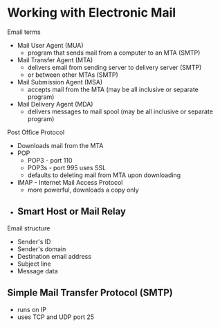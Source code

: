 # Working with Electronic Mail

Email terms

- Mail User Agent (MUA)
  - program that sends mail from a computer to an MTA (SMTP)
- Mail Transfer Agent (MTA)
  - delivers email from sending server to delivery server (SMTP)
  - or between other MTAs (SMTP)
- Mail Submission Agent (MSA)
  - accepts mail from the MTA (may be all inclusive or separate program)
- Mail Delivery Agent (MDA)
  - delivers messages to mail spool (may be all inclusive or separate program)

Post Office Protocol

- Downloads mail from the MTA
- POP
  - POP3 - port 110
  - POP3s - port 995 uses SSL
  - defaults to deleting mail from MTA upon downloading
- IMAP - Internet Mail Access Protocol
  - more powerful, downloads a copy only
- Smart Host or Mail Relay
  -

Email structure

- Sender's ID
- Sender's domain
- Destination email address
- Subject line
- Message data

## Simple Mail Transfer Protocol (SMTP)

- runs on IP
- uses TCP and UDP port 25


